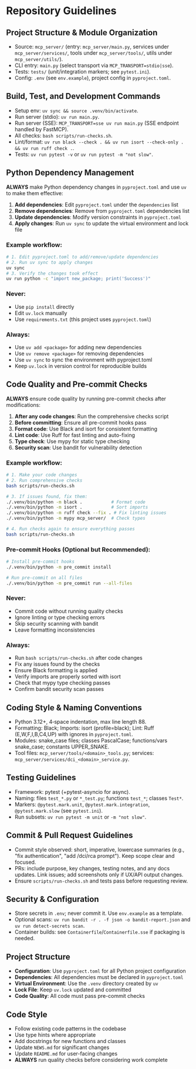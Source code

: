 # Repository Guidelines

## Project Structure & Module Organization
- Source: `mcp_server/` (entry: `mcp_server/main.py`, services under `mcp_server/services/`, tools under `mcp_server/tools/`, utils under `mcp_server/utils/`).
- CLI entry: `main.py` (select transport via `MCP_TRANSPORT=stdio|sse`).
- Tests: `tests/` (unit/integration markers; see `pytest.ini`).
- Config: `.env` (see `env.example`), project config in `pyproject.toml`.

## Build, Test, and Development Commands
- Setup env: `uv sync && source .venv/bin/activate`.
- Run server (stdio): `uv run main.py`.
- Run server (SSE): `MCP_TRANSPORT=sse uv run main.py` (SSE endpoint handled by FastMCP).
- All checks: `bash scripts/run-checks.sh`.
- Lint/format: `uv run black --check . && uv run isort --check-only . && uv run ruff check .`.
- Tests: `uv run pytest -v` or `uv run pytest -m "not slow"`.

## Python Dependency Management

**ALWAYS** make Python dependency changes in `pyproject.toml` and use `uv` to make them effective:

1. **Add dependencies**: Edit `pyproject.toml` under the `dependencies` list
2. **Remove dependencies**: Remove from `pyproject.toml` dependencies list
3. **Update dependencies**: Modify version constraints in `pyproject.toml`
4. **Apply changes**: Run `uv sync` to update the virtual environment and lock file

### Example workflow:

```bash
# 1. Edit pyproject.toml to add/remove/update dependencies
# 2. Run uv sync to apply changes
uv sync
# 3. Verify the changes took effect
uv run python -c "import new_package; print('Success')"
```

### Never:

- Use `pip install` directly
- Edit `uv.lock` manually
- Use `requirements.txt` (this project uses `pyproject.toml`)

### Always:

- Use `uv add <package>` for adding new dependencies
- Use `uv remove <package>` for removing dependencies
- Use `uv sync` to sync the environment with pyproject.toml
- Keep `uv.lock` in version control for reproducible builds

## Code Quality and Pre-commit Checks

**ALWAYS** ensure code quality by running pre-commit checks after modifications:

1. **After any code changes**: Run the comprehensive checks script
2. **Before committing**: Ensure all pre-commit hooks pass
3. **Format code**: Use Black and isort for consistent formatting
4. **Lint code**: Use Ruff for fast linting and auto-fixing
5. **Type check**: Use mypy for static type checking
6. **Security scan**: Use bandit for vulnerability detection

### Example workflow:

```bash
# 1. Make your code changes
# 2. Run comprehensive checks
bash scripts/run-checks.sh

# 3. If issues found, fix them:
./.venv/bin/python -m black .           # Format code
./.venv/bin/python -m isort .           # Sort imports
./.venv/bin/python -m ruff check --fix . # Fix linting issues
./.venv/bin/python -m mypy mcp_server/  # Check types

# 4. Run checks again to ensure everything passes
bash scripts/run-checks.sh
```

### Pre-commit Hooks (Optional but Recommended):

```bash
# Install pre-commit hooks
./.venv/bin/python -m pre_commit install

# Run pre-commit on all files
./.venv/bin/python -m pre_commit run --all-files
```

### Never:

- Commit code without running quality checks
- Ignore linting or type checking errors
- Skip security scanning with bandit
- Leave formatting inconsistencies

### Always:

- Run `bash scripts/run-checks.sh` after code changes
- Fix any issues found by the checks
- Ensure Black formatting is applied
- Verify imports are properly sorted with isort
- Check that mypy type checking passes
- Confirm bandit security scan passes

## Coding Style & Naming Conventions
- Python 3.12+, 4‑space indentation, max line length 88.
- Formatting: Black; Imports: isort (profile=black); Lint: Ruff (E,W,F,I,B,C4,UP) with ignores in `pyproject.toml`.
- Modules: snake_case files; classes PascalCase; functions/vars snake_case; constants UPPER_SNAKE.
- Tool files: `mcp_server/tools/<domain>_tools.py`; services: `mcp_server/services/dci_<domain>_service.py`.

## Testing Guidelines
- Framework: pytest (+pytest-asyncio for async).
- Naming: files `test_*.py` or `*_test.py`; functions `test_*`; classes `Test*`.
- Markers: `@pytest.mark.unit`, `@pytest.mark.integration`, `@pytest.mark.slow` (see `pytest.ini`).
- Run subsets: `uv run pytest -m unit` or `-m "not slow"`.

## Commit & Pull Request Guidelines
- Commit style observed: short, imperative, lowercase summaries (e.g., "fix authentication", "add /dci/rca prompt"). Keep scope clear and focused.
- PRs: include purpose, key changes, testing notes, and any docs updates. Link issues; add screenshots only if UX/API output changes.
- Ensure `scripts/run-checks.sh` and tests pass before requesting review.

## Security & Configuration
- Store secrets in `.env`; never commit it. Use `env.example` as a template.
- Optional scans: `uv run bandit -r . -f json -o bandit-report.json` and `uv run detect-secrets scan`.
- Container builds: see `Containerfile`/`Containerfile.sse` if packaging is needed.

## Project Structure

- **Configuration**: Use `pyproject.toml` for all Python project configuration
- **Dependencies**: All dependencies must be declared in `pyproject.toml`
- **Virtual Environment**: Use the `.venv` directory created by `uv`
- **Lock File**: Keep `uv.lock` updated and committed
- **Code Quality**: All code must pass pre-commit checks

## Code Style

- Follow existing code patterns in the codebase
- Use type hints where appropriate
- Add docstrings for new functions and classes
- Update `NEWS.md` for significant changes
- Update `README.md` for user-facing changes
- **ALWAYS** run quality checks before considering work complete